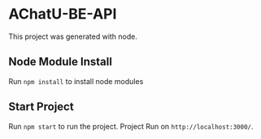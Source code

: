 # AChatU-BE-API
This project was generated with node.

## Node Module Install
Run `npm install` to install node modules

## Start Project
Run `npm start` to run the project. Project Run on `http://localhost:3000/`.

